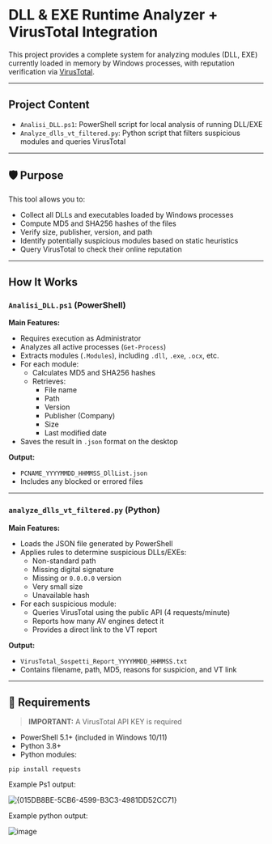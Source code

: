 # DLL & EXE Runtime Analyzer + VirusTotal Integration

This project provides a complete system for analyzing modules (DLL, EXE) currently loaded in memory by Windows processes, with reputation verification via [VirusTotal](https://www.virustotal.com/).

---

##  Project Content

- `Analisi_DLL.ps1`: PowerShell script for local analysis of running DLL/EXE
- `Analyze_dlls_vt_filtered.py`: Python script that filters suspicious modules and queries VirusTotal

---

## 🛡️ Purpose

This tool allows you to:

- Collect all DLLs and executables loaded by Windows processes
- Compute MD5 and SHA256 hashes of the files
- Verify size, publisher, version, and path
- Identify potentially suspicious modules based on static heuristics
- Query VirusTotal to check their online reputation

---

##  How It Works

### `Analisi_DLL.ps1` (PowerShell)

**Main Features:**

- Requires execution as Administrator
- Analyzes all active processes (`Get-Process`)
- Extracts modules (`.Modules`), including `.dll`, `.exe`, `.ocx`, etc.
- For each module:
  - Calculates MD5 and SHA256 hashes
  - Retrieves:
    - File name
    - Path
    - Version
    - Publisher (Company)
    - Size
    - Last modified date
- Saves the result in `.json` format on the desktop

**Output:**

- `PCNAME_YYYYMMDD_HHMMSS_DllList.json`
- Includes any blocked or errored files

---

###  `analyze_dlls_vt_filtered.py` (Python)

**Main Features:**

- Loads the JSON file generated by PowerShell
- Applies rules to determine suspicious DLLs/EXEs:
  - Non-standard path
  - Missing digital signature
  - Missing or `0.0.0.0` version
  - Very small size
  - Unavailable hash
- For each suspicious module:
  - Queries VirusTotal using the public API (4 requests/minute)
  - Reports how many AV engines detect it
  - Provides a direct link to the VT report

**Output:**

- `VirusTotal_Sospetti_Report_YYYYMMDD_HHMMSS.txt`
- Contains filename, path, MD5, reasons for suspicion, and VT link

---

## 🧰 Requirements

> **IMPORTANT:** A VirusTotal API KEY is required

- PowerShell 5.1+ (included in Windows 10/11)
- Python 3.8+
- Python modules:

```
pip install requests
```
Example Ps1 output:

![{015DB8BE-5CB6-4599-B3C3-4981DD52CC71}](https://github.com/user-attachments/assets/d183a711-764d-43e1-9502-b21942634131)


Example python output:

![image](https://github.com/user-attachments/assets/a7a734a0-a212-4e06-9a51-e29ff425ab3d)


